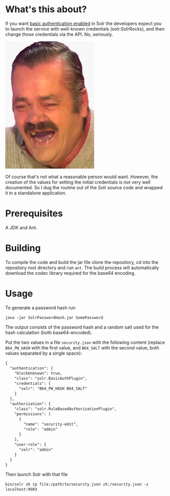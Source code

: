 What's this about?
==================
If you want [basic authentication enabled][1] in Solr the developers expect you
to launch the service with well-known credentials (solr:SolrRocks), and then
change those credentials via the API. No, seriously.

![HAHAHAHAHAHAHAHAHAHAHAHAHAHAHAHAHAHAHA!][2]

Of course that's not what a reasonable person would want. However, the creation
of the values for setting the initial credentials is not very well documented.
So I dug the routine out of the Solr source code and wrapped it in a standalone
application.

Prerequisites
=============
A JDK and Ant.

Building
========
To compile the code and build the jar file clone the repository, cd into the
repository root directory and run `ant`. The build process will automatically
download the codec library required for the base64 encoding.

Usage
=====
To generate a password hash run

    java -jar SolrPasswordHash.jar SomePassword

The output consists of the password hash and a random salt used for the hash
calculation (both base64-encoded).

Put the two values in a file `security.json` with the following content (replace
`B64_PW_HASH` with the first value, and `B64_SALT` with the second value, both
values separated by a single space):

    {
      "authentication": {
        "blockUnknown": true,
        "class": "solr.BasicAuthPlugin",
        "credentials": {
          "solr": "B64_PW_HASH B64_SALT"
        }
      },
      "authorization": {
        "class": "solr.RuleBasedAuthorizationPlugin",
        "permissions": [
          {
            "name": "security-edit",
            "role": "admin"
          }
        ],
        "user-role": {
          "solr": "admin"
        }
      }
    }

Then launch Solr with that file

    bin/solr zk cp file:/path/to/security.json zk:/security.json -z localhost:9983

[1]: https://lucene.apache.org/solr/guide/basic-authentication-plugin.html
[2]: /img/el-risitas.png

